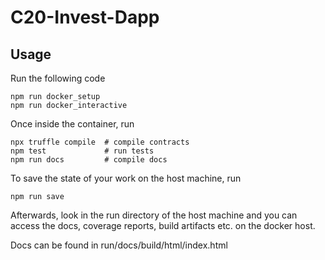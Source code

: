 C20-Invest-Dapp
===============

Usage
-----
Run the following code

    npm run docker_setup
    npm run docker_interactive

Once inside the container, run

    npx truffle compile  # compile contracts
    npm test             # run tests
    npm run docs         # compile docs

To save the state of your work on the
host machine, run

    npm run save

Afterwards, look in the run directory of the host
machine and you can access the docs, coverage reports,
build artifacts etc. on the docker host.

Docs can be found in run/docs/build/html/index.html
    